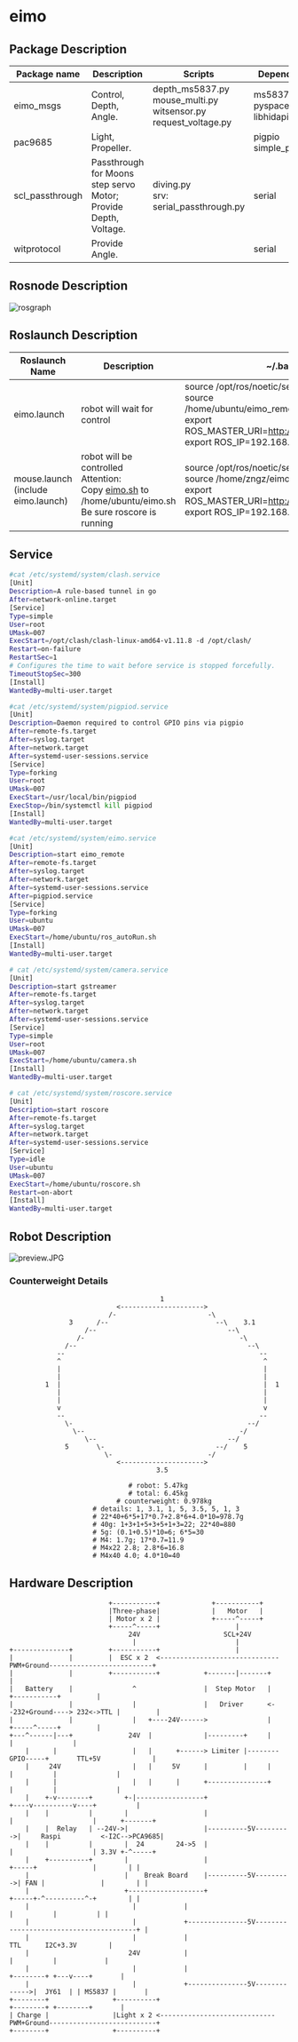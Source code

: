 # eimo

## Package Description
| Package name     | Description                                                                                   | Scripts                                                                    | Dependency                                |
|------------------|-----------------------------------------------------------------------------------------------|----------------------------------------------------------------------------|-------------------------------------------|
| eimo_msgs        | Control, Depth, Angle.                                                                        | depth_ms5837.py<br/>mouse_multi.py<br/>witsensor.py<br/>request_voltage.py | ms5837<br/>pyspacemouse<br/>libhidapi-dev |
| pac9685          | Light, Propeller.                                                                             |                                                                            | pigpio<br/>simple_pid<br/>                |
| scl_passthrough  | Passthrough for Moons step servo Motor; Provide Depth, Voltage.                               | diving.py<br/>srv: serial_passthrough.py                                   | serial                                    |
| witprotocol      | Provide Angle.                                                                                |                                                                            | serial                                    |

## Rosnode Description

![rosgraph](rosgraph.png)

## Roslaunch Description

| Roslaunch Name                         | Description                                                                                                                                    | ~/.bashrc                                                                                                                                                                   | Machine |
|----------------------------------------|------------------------------------------------------------------------------------------------------------------------------------------------|-----------------------------------------------------------------------------------------------------------------------------------------------------------------------------|---------|
| eimo.launch                            | robot will wait for control                                                                                                                    | source /opt/ros/noetic/setup.bash <br/>source /home/ubuntu/eimo_remote/devel/setup.sh <br/>export ROS_MASTER_URI=http://192.168.31.16:11311<br/>export ROS_IP=192.168.31.16 | remote  |
| mouse.launch<br/>(include eimo.launch) | robot will be controlled<br/>Attention: <br/>Copy [eimo.sh](eimo_msgs\scripts\eimo.sh)  to /home/ubuntu/eimo.sh<br/>Be sure roscore is running | source /opt/ros/noetic/setup.bash <br/>source /home/zngz/eimo_ws/devel/setup.sh <br/>export ROS_MASTER_URI=http://192.168.31.16:11311<br/>export ROS_IP=192.168.31.236      | local   |



## Service
```bash
#cat /etc/systemd/system/clash.service
[Unit]
Description=A rule-based tunnel in go
After=network-online.target
[Service]
Type=simple
User=root
UMask=007
ExecStart=/opt/clash/clash-linux-amd64-v1.11.8 -d /opt/clash/
Restart=on-failure
RestartSec=1
# Configures the time to wait before service is stopped forcefully.
TimeoutStopSec=300
[Install]
WantedBy=multi-user.target
```

```bash
#cat /etc/systemd/system/pigpiod.service
[Unit]
Description=Daemon required to control GPIO pins via pigpio
After=remote-fs.target
After=syslog.target
After=network.target
After=systemd-user-sessions.service
[Service]
Type=forking
User=root
UMask=007
ExecStart=/usr/local/bin/pigpiod
ExecStop=/bin/systemctl kill pigpiod
[Install]
WantedBy=multi-user.target
```

```bash
#cat /etc/systemd/system/eimo.service
[Unit]
Description=start eimo_remote
After=remote-fs.target
After=syslog.target
After=network.target
After=systemd-user-sessions.service
After=pigpiod.service
[Service]
Type=forking
User=ubuntu
UMask=007
ExecStart=/home/ubuntu/ros_autoRun.sh
[Install]
WantedBy=multi-user.target
```

```bash
# cat /etc/systemd/system/camera.service
[Unit]
Description=start gstreamer
After=remote-fs.target
After=syslog.target
After=network.target
After=systemd-user-sessions.service
[Service]
Type=simple
User=root
UMask=007
ExecStart=/home/ubuntu/camera.sh
[Install]
WantedBy=multi-user.target
```

```bash
# cat /etc/systemd/system/roscore.service
[Unit]
Description=start roscore
After=remote-fs.target
After=syslog.target
After=network.target
After=systemd-user-sessions.service
[Service]
Type=idle
User=ubuntu
UMask=007
ExecStart=/home/ubuntu/roscore.sh
Restart=on-abort
[Install]
WantedBy=multi-user.target
```

## Robot Description

![preview.JPG](preview.JPG)

### Counterweight Details

```
                                      1                                
                           <--------------------->                     
                         /-                       -\                   
               3      /--                           --\    3.1         
                   /--                                 --\             
                 /-                                       -\           
              /--                                           --\        
            --                                                 --      
            ^                                                   ^          
            |                                                   |      
            |                                                   |      
         1  |                                                   |  1   
            |                                                   |        
            |                                                   |      
            v                                                   v      
            --                                                 --      
              \-                                            --/        
                \--                                       -/           
                   \--                                 --/             
              5       \-                            --/    5           
                        \-                        -/                   
                           <--------------------->                     
                                     3.5                                

                              # robot: 5.47kg
                              # total: 6.45kg
                           # counterweight: 0.978kg
                     # details: 1, 3.1, 1, 5, 3.5, 5, 1, 3
                     # 22*40+6*5+17*0.7+2.8*6+4.0*10=978.7g
                     # 40g: 1+3+1+5+3+5+1+3=22; 22*40=880
                     # 5g: (0.1+0.5)*10=6; 6*5=30
                     # M4: 1.7g; 17*0.7=11.9
                     # M4x22 2.8; 2.8*6=16.8
                     # M4x40 4.0; 4.0*10=40
```

## Hardware Description

```
                         +-----------+             +-----------+                                             
                         |Three-phase|             |   Motor   |                                             
                         | Motor x 2 |             +-----^-----+                                             
                         +-----^-----+                   |                                                   
                              24V                     SCL+24V                                                
                               |                         |                                                   
+--------------+         +-----------+                   |                                                   
|              |         |  ESC x 2  <------------------------------PWM+Ground--------------------------+    
|              |         +-----------+           +-------|-------+                                      |    
|   Battery    |               ^                 |  Step Motor   |                +-----------+         |    
|              |               |                 |   Driver      <--232+Ground----> 232<->TTL |         |    
|              |               |   +----24V------>               |                +-----^-----+         |    
+---^------|---+              24V  |             |---------+     |                      |               |    
    |      |                   |   |      +------> Limiter |--------GPIO-----+       TTL+5V             |    
    |     24V                  |   |     5V      |         |     |           |          |               |    
    |      |                   |   |      |      +---------------+           |          |               |    
    |    +-v--------+        +-|-----------------+                      +----v----------v----+          |    
    |    |          |        |                   |                      |                    |      +-------+
    |    |  Relay   | --24V->|                   |----------5V--------->|     Raspi          <-I2C-->PCA9685|
    |    |          |        |  24        24->5  |                      |                    | 3.3V +-^-----+
    |    +----------+        |                   |                      +-----+              |        | |    
    |                        |    Break Board    |----------5V--------->| FAN |              |        | |    
    |                        +-------------------+                      +-----+-^----------^-+        | |    
    |                          |            |                                   |          |          | |    
    |                          |            +---------------5V----------------------------------------+ |    
    |                          |            |                                  TTL      I2C+3.3V        |    
    |                         24V           |                                   |          |            |    
    |                          |            |                               +--------+ +---v----+       |    
    |                          |            +---------------5V------------->|  JY61  | | MS5837 |       |    
+--------+                +----------+                                      +--------+ +--------+       |    
| Charge |                |Light x 2 <-----------------------------PWM+Ground---------------------------+    
+--------+                +----------+                                                                       
```                                                                    